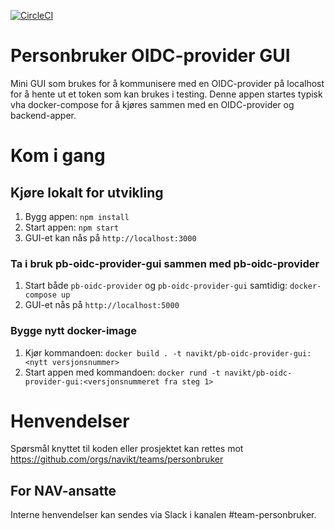 [![CircleCI](https://circleci.com/gh/navikt/pb-oidc-provider-gui.svg?style=svg)](https://circleci.com/gh/navikt/pb-oidc-provider-gui)

# Personbruker OIDC-provider GUI

Mini GUI som brukes for å kommunisere med en OIDC-provider på localhost for å hente ut et token som kan brukes i testing.
Denne appen startes typisk vha docker-compose for å kjøres sammen med en OIDC-provider og backend-apper.


# Kom i gang

## Kjøre lokalt for utvikling
1. Bygg appen: `npm install`
2. Start appen: `npm start`
3. GUI-et kan nås på `http://localhost:3000`

### Ta i bruk pb-oidc-provider-gui sammen med pb-oidc-provider
1. Start både `pb-oidc-provider` og `pb-oidc-provider-gui` samtidig: `docker-compose up`
2. GUI-et nås på `http://localhost:5000`

### Bygge nytt docker-image
1. Kjør kommandoen: `docker build . -t navikt/pb-oidc-provider-gui:<nytt versjonsnummer>`
2. Start appen med kommandoen: `docker rund -t navikt/pb-oidc-provider-gui:<versjonsnummeret fra steg 1>`

# Henvendelser

Spørsmål knyttet til koden eller prosjektet kan rettes mot https://github.com/orgs/navikt/teams/personbruker

## For NAV-ansatte

Interne henvendelser kan sendes via Slack i kanalen #team-personbruker.
